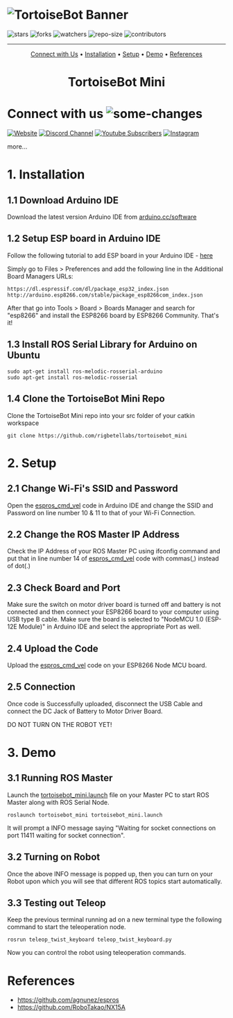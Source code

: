 # ![TortoiseBot Banner](https://github.com/rigbetellabs/tortoisebot_docs/raw/master/imgs/packaging/pack_front.png)

![stars](https://img.shields.io/github/stars/rigbetellabs/tortoisebot_mini?style=for-the-badge)
![forks](https://img.shields.io/github/forks/rigbetellabs/tortoisebot_mini?style=for-the-badge)
![watchers](https://img.shields.io/github/watchers/rigbetellabs/tortoisebot_mini?style=for-the-badge)
![repo-size](https://img.shields.io/github/repo-size/rigbetellabs/tortoisebot_mini?style=for-the-badge)
![contributors](https://img.shields.io/github/contributors/rigbetellabs/tortoisebot_mini?style=for-the-badge)

---

<p align="center"><a href="#connect-with-us-">Connect with Us</a> • <a href="#1-installation">Installation</a> • <a href="#2-setup">Setup</a> • <a href="#3-demo">Demo</a> • <a href="#references">References</a></p>

<h1 align="center"> TortoiseBot Mini </h1>

# Connect with us ![some-changes](https://img.shields.io/badge/some_changes-yellow)

<a href="https://rigbetellabs.com/">![Website](https://img.shields.io/website?down_color=lightgrey&down_message=offline&label=Rigbetellabs%20Website&style=for-the-badge&up_color=green&up_message=online&url=https%3A%2F%2Frigbetellabs.com%2F)</a>
<a href="https://rigbetellabs.com/discord">![Discord Channel](https://img.shields.io/discord/890669104330063903?logo=Discord&style=for-the-badge)</a>
<a href="https://www.youtube.com/channel/UCfIX89y8OvDIbEFZAAciHEA">![Youtube Subscribers](https://img.shields.io/youtube/channel/subscribers/UCfIX89y8OvDIbEFZAAciHEA?label=YT%20Subscribers&style=for-the-badge)</a>
<a href="https://www.instagram.com/rigbetellabs/">![Instagram](https://img.shields.io/badge/Follow_on-Instagram-pink?style=for-the-badge&logo=appveyor?label=Instagram)</a>

more...

# 1. Installation

## 1.1 Download Arduino IDE

Download the latest version Arduino IDE from [arduino.cc/software](https://www.arduino.cc/en/software)

## 1.2 Setup ESP board in Arduino IDE

Follow the following tutorial to add ESP board in your Arduino IDE - [here](https://randomnerdtutorials.com/how-to-install-esp8266-board-arduino-ide/)

Simply go to Files > Preferences and add the following line in the Additional Board Managers URLs:

```
https://dl.espressif.com/dl/package_esp32_index.json
http://arduino.esp8266.com/stable/package_esp8266com_index.json
```

After that go into Tools > Board > Boards Manager and search for "esp8266" and install the ESP8266 board by ESP8266 Community. That's it!

## 1.3 Install ROS Serial Library for Arduino on Ubuntu

```shell
sudo apt-get install ros-melodic-rosserial-arduino
sudo apt-get install ros-melodic-rosserial
```

## 1.4 Clone the TortoiseBot Mini Repo

Clone the TortoiseBot Mini repo into your src folder of your catkin workspace

```shell
git clone https://github.com/rigbetellabs/tortoisebot_mini
```

# 2. Setup

## 2.1 Change Wi-Fi's SSID and Password

Open the [espros_cmd_vel](https://github.com/rigbetellabs/tortoisebot_mini/blob/506f832b9e0385ce1e38ce5b1219167dbe5a9f84/esp/espros_cmd_vel/espros_cmd_vel.ino) code in Arduino IDE and change the SSID and Password on line number 10 & 11 to that of your Wi-Fi Connection.

## 2.2 Change the ROS Master IP Address

Check the IP Address of your ROS Master PC using ifconfig command and put that in line number 14 of [espros_cmd_vel](https://github.com/rigbetellabs/tortoisebot_mini/blob/506f832b9e0385ce1e38ce5b1219167dbe5a9f84/esp/espros_cmd_vel/espros_cmd_vel.ino) code with commas(,) instead of dot(.)

## 2.3 Check Board and Port

Make sure the switch on motor driver board is turned off and battery is not connected and then connect your ESP8266 board to your computer using USB type B cable. Make sure the board is selected to "NodeMCU 1.0 (ESP-12E Module)" in Arduino IDE and select the appropriate Port as well.

## 2.4 Upload the Code

Upload the [espros_cmd_vel](https://github.com/rigbetellabs/tortoisebot_mini/blob/506f832b9e0385ce1e38ce5b1219167dbe5a9f84/esp/espros_cmd_vel/espros_cmd_vel.ino) code on your ESP8266 Node MCU board.

## 2.5 Connection

Once code is Successfully uploaded, disconnect the USB Cable and connect the DC Jack of Battery to Motor Driver Board.

DO NOT TURN ON THE ROBOT YET!

# 3. Demo

## 3.1 Running ROS Master

Launch the [tortoisebot_mini.launch](https://github.com/rigbetellabs/tortoisebot_mini/blob/506f832b9e0385ce1e38ce5b1219167dbe5a9f84/launch/tortoisebot_mini.launch) file on your Master PC to start ROS Master along with ROS Serial Node.

```shell
roslaunch tortoisebot_mini tortoisebot_mini.launch
```

It will prompt a INFO message saying "Waiting for socket connections on port 11411 waiting for socket connection".

## 3.2 Turning on Robot

Once the above INFO message is popped up, then you can turn on your Robot upon which you will see that different ROS topics start automatically.

## 3.3 Testing out Teleop

Keep the previous terminal running ad on a new terminal type the following command to start the teleoperation node.

```shell
rosrun teleop_twist_keyboard teleop_twist_keyboard.py
```

Now you can control the robot using teleoperation commands.

# References

- <https://github.com/agnunez/espros>
- <https://github.com/RoboTakao/NX15A>
